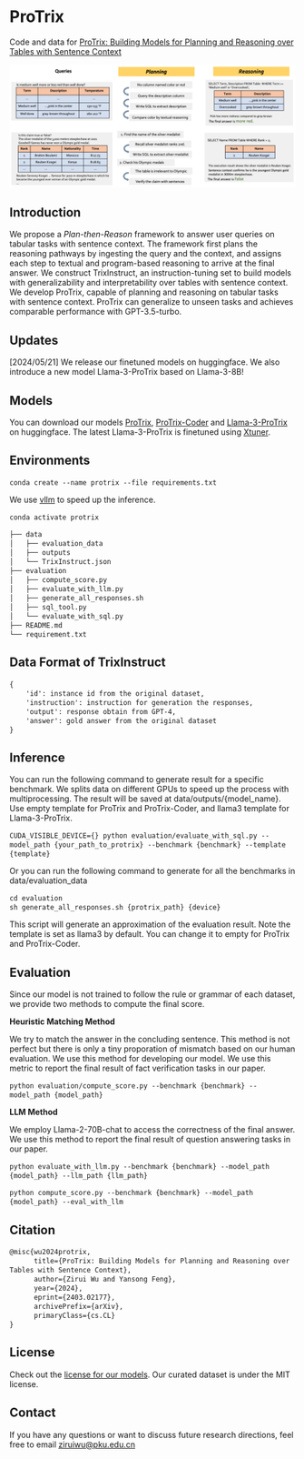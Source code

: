 # ProTrix
Code and data for [ProTrix: Building Models for Planning and Reasoning over Tables with Sentence Context](https://arxiv.org/pdf/2403.02177.pdf)

![Plan-then-Reason](framework.png)

## Introduction
We propose a *Plan-then-Reason* framework to answer user queries on tabular tasks with sentence context. The framework first plans the reasoning pathways by ingesting the query and the context, and assigns each step to textual and program-based reasoning to arrive at the final answer. We construct TrixInstruct, an instruction-tuning set to build models with generalizability and interpretability over tables with sentence context. We develop ProTrix, capable of planning and reasoning on tabular tasks with sentence context. ProTrix can generalize to unseen tasks and achieves comparable performance with GPT-3.5-turbo.

## Updates
[2024/05/21] We release our finetuned models on huggingface. We also introduce a new model Llama-3-ProTrix based on Llama-3-8B!

## Models
You can download our models [ProTrix](https://huggingface.co/pkupie/ProTrix), [ProTrix-Coder](https://huggingface.co/pkupie/ProTrix-Coder) and [Llama-3-ProTrix](https://huggingface.co/pkupie/Llama-3-ProTrix) on huggingface. The latest Llama-3-ProTrix is finetuned using [Xtuner](https://github.com/InternLM/xtuner).

## Environments
```
conda create --name protrix --file requirements.txt
```
We use [vllm](https://github.com/vllm-project/vllm) to speed up the inference. 
```
conda activate protrix
```
```
├── data
│   ├── evaluation_data
│   ├── outputs
│   └── TrixInstruct.json
├── evaluation
│   ├── compute_score.py
│   ├── evaluate_with_llm.py
│   ├── generate_all_responses.sh
│   ├── sql_tool.py
│   └── evaluate_with_sql.py
├── README.md
└── requirement.txt
```

## Data Format of TrixInstruct
```
{
    'id': instance id from the original dataset,
    'instruction': instruction for generation the responses,
    'output': response obtain from GPT-4,
    'answer': gold answer from the original dataset
}
```

## Inference
You can run the following command to generate result for a specific benchmark. We splits data on different GPUs to speed up the process with multiprocessing. The result will be saved at data/outputs/{model_name}. Use empty template for ProTrix and ProTrix-Coder, and llama3 template for Llama-3-ProTrix.
```
CUDA_VISIBLE_DEVICE={} python evaluation/evaluate_with_sql.py --model_path {your_path_to_protrix} --benchmark {benchmark} --template {template}
```
Or you can run the following command to generate for all the benchmarks in data/evaluation_data
```
cd evaluation
sh generate_all_responses.sh {protrix_path} {device}
```
This script will generate an approximation of the evaluation result. Note the template is set as llama3 by default. You can change it to empty for ProTrix and ProTrix-Coder.
## Evaluation
Since our model is not trained to follow the rule or grammar of each dataset, we provide two methods to compute the final score.

**Heuristic Matching Method**

We try to match the answer in the concluding sentence. This method is not perfect but there is only a tiny proporation of mismatch based on our human evaluation. We use this method for developing our model. We use this metric to report the final result of fact verification tasks in our paper.
```
python evaluation/compute_score.py --benchmark {benchmark} --model_path {model_path}
```
**LLM Method**

We employ Llama-2-70B-chat to access the correctness of the final answer. We use this method to report the final result of question answering tasks in our paper.
```
python evaluate_with_llm.py --benchmark {benchmark} --model_path {model_path} --llm_path {llm_path}
```
```
python compute_score.py --benchmark {benchmark} --model_path {model_path} --eval_with_llm
```
## Citation 
```
@misc{wu2024protrix,
      title={ProTrix: Building Models for Planning and Reasoning over Tables with Sentence Context}, 
      author={Zirui Wu and Yansong Feng},
      year={2024},
      eprint={2403.02177},
      archivePrefix={arXiv},
      primaryClass={cs.CL}
}
```

## License
Check out the [license for our models](https://github.com/facebookresearch/llama/blob/main/LICENSE). Our curated dataset is under the MIT license.

## Contact
If you have any questions or want to discuss future research directions, feel free to email ziruiwu@pku.edu.cn